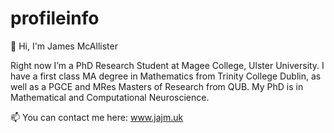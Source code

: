# profileinfo
👋 Hi, I'm James McAllister

Right now I’m a PhD Research Student at Magee College, Ulster University. 
I have a first class MA degree in Mathematics from Trinity College Dublin, as well as a PGCE and MRes Masters of Research from QUB.
My PhD is in Mathematical and Computational Neuroscience.

📫 You can contact me here: www.jajm.uk

